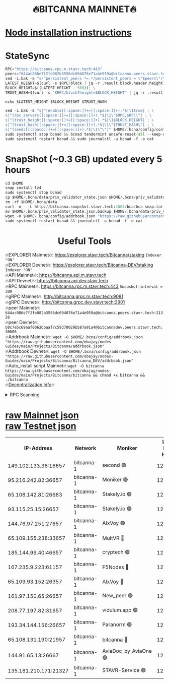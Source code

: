 <h1 align="center"> 🔥BITCANNA MAINNET🔥</h1>


[Node installation instructions](https://github.com/obajay/nodes-Guides/tree/main/Projects/Bitcanna)
=

# StateSync
```python
RPC="https://bitcanna.rpc.m.stavr.tech:443"
peers="644ac886e7f2fe082b3556dc694076e71a4e959a@bitcanna.peers.stavr.tech:21326"
sed -i.bak -e "s/^persistent_peers *=.*/persistent_peers = \"$peers\"/" $HOME/.bcna/config/config.toml
LATEST_HEIGHT=$(curl -s $RPC/block | jq -r .result.block.header.height); \
BLOCK_HEIGHT=$((LATEST_HEIGHT - 500)); \
TRUST_HASH=$(curl -s "$RPC/block?height=$BLOCK_HEIGHT" | jq -r .result.block_id.hash)

echo $LATEST_HEIGHT $BLOCK_HEIGHT $TRUST_HASH

sed -i.bak -E "s|^(enable[[:space:]]+=[[:space:]]+).*$|\1true| ; \
s|^(rpc_servers[[:space:]]+=[[:space:]]+).*$|\1\"$RPC,$RPC\"| ; \
s|^(trust_height[[:space:]]+=[[:space:]]+).*$|\1$BLOCK_HEIGHT| ; \
s|^(trust_hash[[:space:]]+=[[:space:]]+).*$|\1\"$TRUST_HASH\"| ; \
s|^(seeds[[:space:]]+=[[:space:]]+).*$|\1\"\"|" $HOME/.bcna/config/config.toml
sudo systemctl stop bcnad && bcnad tendermint unsafe-reset-all --keep-addr-book
sudo systemctl restart bcnad && sudo journalctl -u bcnad -f -o cat
```
# SnapShot (~0.3 GB) updated every 5 hours
```python
cd $HOME
snap install lz4
sudo systemctl stop bcnad
cp $HOME/.bcna/data/priv_validator_state.json $HOME/.bcna/priv_validator_state.json.backup
rm -rf $HOME/.bcna/data
curl -o - -L http://bitcanna.snapshot.stavr.tech:1004/bca/bca-snap.tar.lz4 | lz4 -c -d - | tar -x -C $HOME/.bcna --strip-components 2
mv $HOME/.bcna/priv_validator_state.json.backup $HOME/.bcna/data/priv_validator_state.json
wget -O $HOME/.bcna/config/addrbook.json "https://raw.githubusercontent.com/obajay/nodes-Guides/main/Projects/Bitcanna/addrbook.json"
sudo systemctl restart bcnad && journalctl -u bcnad -f -o cat
```

 <h1 align="center"> Useful Tools</h1>

🔥EXPLORER Mainnet🔥:    https://explorer.stavr.tech/Bitcanna/staking          `Indexer "ON"` \
🔥EXPLORER Devnet🔥:     https://explorer.stavr.tech/Bitcanna-DEV/staking     `Indexer "ON"` \
🔥API Mainnet🔥:         https://bitcanna.api.m.stavr.tech \
🔥API Devnet🔥:          https://bitcanna.api.dev.stavr.tech \
🔥RPC Mainnet🔥:         https://bitcanna.rpc.m.stavr.tech:443         `Snapshot-interval = 300` \
🔥gRPC Mainnet🔥:        http://bitcanna.grpc.m.stavr.tech:9081 \
🔥gRPC Devnet🔥:         http://bitcanna.grpc.dev.stavr.tech:2901 \
🔥peer Mainnet🔥:        `644ac886e7f2fe082b3556dc694076e71a4e959a@bitcanna.peers.stavr.tech:21326` \
🔥peer Devnet🔥:         `b0c7e5c69aaf00626baaf7c59370029b587a91a4@bitcannadev.peers.stavr.tech:30006` \
🔥Addrbook Mainnet🔥:    ```wget -O $HOME/.bcna/config/addrbook.json "https://raw.githubusercontent.com/obajay/nodes-Guides/main/Projects/Bitcanna/addrbook.json"``` \
🔥Addrbook Devnet🔥:    ```wget -O $HOME/.bcna/config/addrbook.json "https://raw.githubusercontent.com/obajay/nodes-Guides/main/Projects/Bitcanna/Bitcanna_DEV/addrbook.json"``` \
🔥Auto_install script Mainnet🔥:```wget -O bitcanna https://raw.githubusercontent.com/obajay/nodes-Guides/main/Projects/Bitcanna/bitcanna && chmod +x bitcanna && ./bitcanna``` \
🔥[Decentralization Info](https://github.com/obajay/StateSync-snapshots/tree/main/Projects/Bitcanna/Decentralization)🔥


<details>
<summary>RPC Scanning</summary>

<h2 align="center"> We scan nodes in real time every 4 hours. And we provide the final result of RPC endpoints.
We cannot influence the operation of these nodes in any way. </h2>


```python
If Voting Power is higher than 0 --> then the Node is a validator of the network and may be subject to attack and be a potential threat to the chain.
```
```python
We marked such validators with a red symbol
```

</details>

[raw Mainnet json](https://rpc-check.bcam.stavr.tech/bcam/rpc-bcam-result.json) \
[raw Testnet json](https://github.com/obajay/StateSync-snapshots/tree/main/Projects/Bitcanna/Rpc-Check-Testnet)
=



<table><tr><th>IP-Address</th><th>Network</th><th>Moniker</th><th>Latest Block Height</th><th>Earliest Block Height</th><th>Catching Up</th><th>Tx Index</th><th>Voting Power</th><th>Scan Time</th></tr><tr><td>149.102.133.38:16657</td><td>bitcanna-1</td><td>second 🟢</td><td>12990450</td><td>1</td><td>False</td><td>on</td><td>0</td><td>2024-03-13T09:26:12.497147564UTC</td></tr><tr><td>95.216.242.82:36657</td><td>bitcanna-1</td><td>Moniker 🟢</td><td>12990440</td><td>5776907</td><td>False</td><td>on</td><td>0</td><td>2024-03-13T09:25:09.116766954UTC</td></tr><tr><td>65.108.142.81:26683</td><td>bitcanna-1</td><td>Stakely.io 🟢</td><td>12990443</td><td>6152001</td><td>False</td><td>on</td><td>0</td><td>2024-03-13T09:25:32.329440764UTC</td></tr><tr><td>93.115.25.15:26657</td><td>bitcanna-1</td><td>Stakely.io 🟢</td><td>12990442</td><td>6520001</td><td>False</td><td>on</td><td>0</td><td>2024-03-13T09:25:27.962428952UTC</td></tr><tr><td>144.76.97.251:27657</td><td>bitcanna-1</td><td>AlxVoy 🟢</td><td>12990448</td><td>8805201</td><td>False</td><td>on</td><td>0</td><td>2024-03-13T09:26:01.917812686UTC</td></tr><tr><td>65.109.155.238:33657</td><td>bitcanna-1</td><td>MultVR 🔴</td><td>12990444</td><td>9933415</td><td>False</td><td>on</td><td>352216</td><td>2024-03-13T09:25:39.838120908UTC</td></tr><tr><td>185.144.99.40:46657</td><td>bitcanna-1</td><td>cryptech 🟢</td><td>12990439</td><td>11528001</td><td>False</td><td>on</td><td>0</td><td>2024-03-13T09:25:04.746358188UTC</td></tr><tr><td>167.235.9.223:61157</td><td>bitcanna-1</td><td>F5Nodes 🔴</td><td>12990445</td><td>12084001</td><td>False</td><td>on</td><td>570</td><td>2024-03-13T09:25:42.095249114UTC</td></tr><tr><td>65.109.93.152:26357</td><td>bitcanna-1</td><td>AlxVoy 🔴</td><td>12990450</td><td>12109301</td><td>False</td><td>on</td><td>1391929</td><td>2024-03-13T09:26:13.010081927UTC</td></tr><tr><td>161.97.150.65:26657</td><td>bitcanna-1</td><td>New_peer 🟢</td><td>12990443</td><td>12254001</td><td>False</td><td>on</td><td>0</td><td>2024-03-13T09:25:32.609981911UTC</td></tr><tr><td>208.77.197.82:31657</td><td>bitcanna-1</td><td>vidulum.app 🟢</td><td>12990443</td><td>12386934</td><td>False</td><td>on</td><td>0</td><td>2024-03-13T09:25:35.374752894UTC</td></tr><tr><td>193.34.144.156:26657</td><td>bitcanna-1</td><td>Paranorm 🟢</td><td>12990446</td><td>12697701</td><td>False</td><td>on</td><td>0</td><td>2024-03-13T09:25:48.791764825UTC</td></tr><tr><td>65.108.131.190:21957</td><td>bitcanna-1</td><td>bitcanna 🔴</td><td>12990445</td><td>12890445</td><td>False</td><td>on</td><td>419793</td><td>2024-03-13T09:25:46.498879140UTC</td></tr><tr><td>144.91.65.13:26667</td><td>bitcanna-1</td><td>AviaDoc_by_AviaOne 🟢</td><td>12990447</td><td>12984001</td><td>False</td><td>on</td><td>0</td><td>2024-03-13T09:25:57.280362399UTC</td></tr><tr><td>135.181.210.171:21327</td><td>bitcanna-1</td><td>STAVR-Service 🟢</td><td>12990448</td><td>12988401</td><td>False</td><td>on</td><td>0</td><td>2024-03-13T09:26:01.672391036UTC</td></tr></table>
